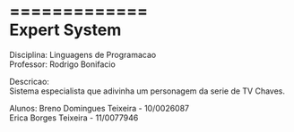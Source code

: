 =============  
Expert System  
=============    

Disciplina: Linguagens de Programacao  
Professor:  Rodrigo Bonifacio  

Descricao:  
   Sistema especialista que adivinha um personagem da serie de TV Chaves.  

Alunos: Breno Domingues Teixeira - 10/0026087  
        Erica Borges Teixeira    - 11/0077946  
